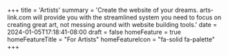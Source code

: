 +++
title = 'Artists'
summary = 'Create the website of your dreams. arts-link.com will provide you with the streamlined system you need to focus on creating great art, not messing around with website building tools.'
date = 2024-01-05T17:18:41-08:00
draft = false
homeFeature = true
homeFeatureTitle = "For Artists"
homeFeatureIcon = "fa-solid fa-palette"
+++
